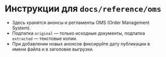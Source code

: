 # Инструкции для `docs/reference/oms`

- Здесь хранятся анонсы и регламенты OMS (Order Management System).
- Подпапка `original` — только исходные документы, подпапка `extracted` — текстовые копии.
- При добавлении новых анонсов фиксируйте дату публикации в имени файла и в заголовке выгрузки.
